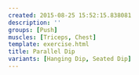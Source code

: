 ```yaml
---
created: 2015-08-25 15:52:15.838081
description: ''
groups: [Push]
muscles: [Triceps, Chest]
template: exercise.html
title: Parallel Dip
variants: [Hanging Dip, Seated Dip]
---
```

